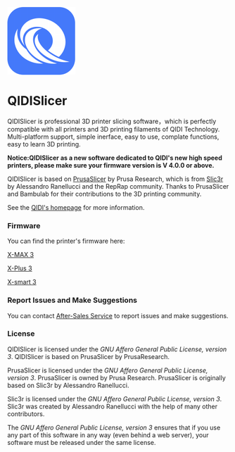 
![QIDISlicer logo](/resources/icons/QIDISlicer.png?raw=true)

# QIDISlicer
QIDISlicer is professional 3D printer slicing software，which is perfectly compatible with all printers and 3D printing filaments of QIDI Technology. Multi-platform support, simple inerface, easy to use, complate functions, easy to learn 3D printing.

**Notice:QIDISlicer as a new software dedicated to QIDI's new high speed printers, please make sure your firmware version is V 4.0.0 or above.**

QIDISlicer is based on [PrusaSlicer](https://github.com/prusa3d/PrusaSlicer) by Prusa Research, which is from [Slic3r](https://github.com/Slic3r/Slic3r) by Alessandro Ranellucci and the RepRap community.
Thanks to PrusaSlicer and Bambulab for their contributions to the 3D printing community.

See the [QIDI's homepage](https://qidi3d.com) for more information.

### Firmware

You can find the printer's firmware here:

[X-MAX 3](https://github.com/QIDITECH/QIDI_MAX3)

[X-Plus 3](https://github.com/QIDITECH/QIDI_PLUS3)

[X-smart 3](https://github.com/QIDITECH/QIDI_SMART3)

### Report Issues and Make Suggestions

You can contact [After-Sales Service](https://qidi3d.com/pages/warranty-policy-after-sales-support) to report issues and make suggestions.

### License

QIDISlicer is licensed under the _GNU Affero General Public License, version 3_. QIDISlicer is based on PrusaSlicer by PrusaResearch.

PrusaSlicer is licensed under the _GNU Affero General Public License, version 3_. PrusaSlicer is owned by Prusa Research. PrusaSlicer is originally based on Slic3r by Alessandro Ranellucci.

Slic3r is licensed under the _GNU Affero General Public License, version 3_. Slic3r was created by Alessandro Ranellucci with the help of many other contributors.

The _GNU Affero General Public License, version 3_ ensures that if you use any part of this software in any way (even behind a web server), your software must be released under the same license.
